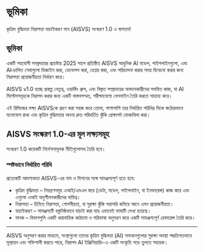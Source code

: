 # ভূমিকা

কৃত্রিম বুদ্ধিমত্তা নিরাপত্তা যাচাইকরণ মান (AISVS) সংস্করণ 1.0 এ স্বাগতম!

## ভূমিকা

একটি সহযোগী সম্প্রদায়ের প্রচেষ্টায় 2025 সালে প্রতিষ্ঠিত AISVS আধুনিক AI মডেল, পাইপলাইনগুলো, এবং AI‑চালিত সেবাগুলো ডিজাইন করা, ডেভেলপ করা, ডেপ্লয় করা, এবং পরিচালনা করার সময় বিবেচনা করার জন্য নিরাপত্তা প্রয়োজনীয়তা নির্ধারণ করে।

AISVS v1.0 হচ্ছে প্রকল্প নেতৃত্ব, ওয়ার্কিং গ্রুপ, এবং বিস্তৃত সম্প্রদায়ের অবদানকারীদের সমন্বিত কাজ, যা AI সিস্টেমসমূহকে নিরাপদ করার জন্য একটি বাস্তবসম্মত, পরীক্ষাযোগ্য বেসলাইন তৈরি করতে সাহায্য করে।

এই রিলিজের লক্ষ্য AISVSকে গ্রহণ করা সহজ করে তোলা, পাশাপাশি তার নির্ধারিত পরিধির দিকে কঠোরভাবে মনোযোগ রাখা এবং কৃত্রিম বুদ্ধিমত্তার অনন্য দ্রুত পরিবর্তিত ঝুঁকি প্রেক্ষাপট মোকাবিলা করা।

## AISVS সংস্করণ 1.0-এর মূল লক্ষ্যসমূহ

সংস্করণ 1.0 কয়েকটি নির্দেশনামূলক নীতিগুলোসহ তৈরি হবে।

### স্পষ্টভাবে নির্ধারিত পরিধি

প্রত্যেকটি আবশ্যকতা AISVS-এর নাম ও মিশনের সঙ্গে সামঞ্জস্যপূর্ণ হতে হবে:

* কৃত্রিম বুদ্ধিমত্তা – নিয়ন্ত্রণসমূহ এআই/এমএল স্তরে (ডেটা, মডেল, পাইপলাইন, বা ইনফারেন্স) কাজ করে এবং এগুলো এআই অনুশীলনকারীদের দায়িত্ব।
* নিরাপত্তা – চিহ্নিত নিরাপত্তা, গোপনীয়তা, বা সুরক্ষা ঝুঁকি সরাসরি কমিয়ে আনে এমন প্রয়োজনীয়তা।
* যাচাইকরণ – সামঞ্জস্যটি বস্তুনিষ্ঠভাবে যাচাই করা যায় এভাবেই ভাষাটি লেখা হয়েছে।
* মানক – বিভাগগুলি একটি ধারাবাহিক কাঠামো ও পরিভাষা অনুসরণ করে একটি সামঞ্জস্যপূর্ণ রেফারেন্স তৈরি করে।
  ​
---

AISVS অনুসরণ করার মাধ্যমে, সংস্থাগুলো তাদের কৃত্রিম বুদ্ধিমত্তা (AI) সমাধানগুলোর সুরক্ষা অবস্থা পদ্ধতিগতভাবে মূল্যায়ন এবং শক্তিশালী করতে পারে, নিরাপদ AI ইঞ্জিনিয়ারিং-এ একটি সংস্কৃতি গড়ে তুলতে সহায়ক।


